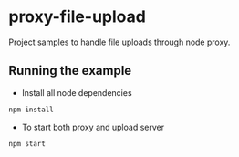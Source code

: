 # proxy-file-upload
Project samples to handle file uploads through node proxy.

## Running the example
- Install all node dependencies
```sh
npm install
```
- To start both proxy and upload server
```sh
npm start
```